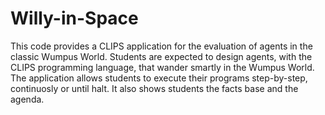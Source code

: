 # Willy-in-Space
This code provides a CLIPS application for the evaluation of agents in the classic Wumpus World. Students are expected to design agents, with the CLIPS programming language, that wander smartly in the Wumpus World. The application allows students to execute their programs step-by-step, continuosly or until halt. It also shows students the facts base and the agenda.
